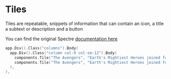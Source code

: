# Tiles

Tiles are repeatable, snippets of information that can contain an icon, a title a subtext or description and a button

You can find the original Spectre [documentation here](https://picturepan2.github.io/spectre/components/tabs.html)


```go
app.Div().Class("columns").Body(
  app.Div().Class("column col-9 col-sm-12").Body(
    components.Tile("The Avengers", "Earth's Mightiest Heroes joined forces to take on threats that were too big for any one hero to tackle...", "Join", "https://picturepan2.github.io/spectre/img/avatar-1.png"),
    components.Tile("The Avengers", "Earth's Mightiest Heroes joined forces to take on threats that were too big for any one hero to tackle...", "Join", "https://picturepan2.github.io/spectre/img/avatar-1.png"),
  ),
),
```
